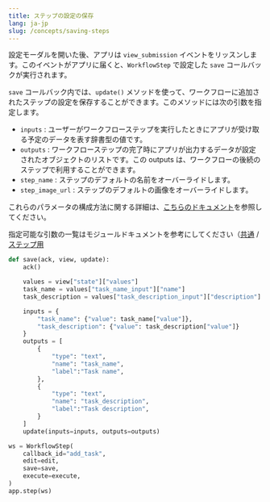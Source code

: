 ```yaml
---
title: ステップの設定の保存
lang: ja-jp
slug: /concepts/saving-steps
---
```


設定モーダルを開いた後、アプリは `view_submission` イベントをリッスンします。このイベントがアプリに届くと、`WorkflowStep` で設定した `save` コールバックが実行されます。

`save` コールバック内では、`update()` メソッドを使って、ワークフローに追加されたステップの設定を保存することができます。このメソッドには次の引数を指定します。

- `inputs` : ユーザーがワークフローステップを実行したときにアプリが受け取る予定のデータを表す辞書型の値です。
- `outputs` : ワークフローステップの完了時にアプリが出力するデータが設定されたオブジェクトのリストです。この outputs は、ワークフローの後続のステップで利用することができます。
- `step_name` : ステップのデフォルトの名前をオーバーライドします。
- `step_image_url` : ステップのデフォルトの画像をオーバーライドします。

これらのパラメータの構成方法に関する詳細は、[こちらのドキュメント](https://api.slack.com/reference/workflows/workflow_step)を参照してください。

指定可能な引数の一覧はモジュールドキュメントを参考にしてください（<a href="https://tools.slack.dev/bolt-python/api-docs/slack_bolt/kwargs_injection/args.html">共通</a> / <a href="https://tools.slack.dev/bolt-python/api-docs/slack_bolt/workflows/step/utilities/index.html">ステップ用</a>

```python
def save(ack, view, update):
    ack()

    values = view["state"]["values"]
    task_name = values["task_name_input"]["name"]
    task_description = values["task_description_input"]["description"]

    inputs = {
        "task_name": {"value": task_name["value"]},
        "task_description": {"value": task_description["value"]}
    }
    outputs = [
        {
            "type": "text",
            "name": "task_name",
            "label":"Task name",
        },
        {
            "type": "text",
            "name": "task_description",
            "label":"Task description",
        }
    ]
    update(inputs=inputs, outputs=outputs)

ws = WorkflowStep(
    callback_id="add_task",
    edit=edit,
    save=save,
    execute=execute,
)
app.step(ws)
```